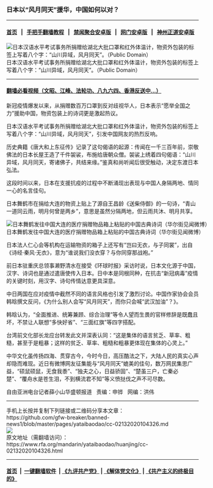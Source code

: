 ### 日本以“风月同天”援华，中国如何以对？
------------------------

#### [首页](https://github.com/gfw-breaker/banned-news1/blob/master/README.md) &nbsp;&nbsp;|&nbsp;&nbsp; [手把手翻墙教程](https://github.com/gfw-breaker/guides/wiki) &nbsp;&nbsp;|&nbsp;&nbsp; [禁闻聚合安卓版](https://github.com/gfw-breaker/bn-android) &nbsp;&nbsp;|&nbsp;&nbsp; [网门安卓版](https://github.com/oGate2/oGate) &nbsp;&nbsp;|&nbsp;&nbsp; [神州正道安卓版](https://github.com/SzzdOgate/update) 



<div id="headerimg">
 <img alt="日本汉语水平考试事务所捐赠给湖北大批口罩和红外体温计，物资外包装的标签上写着八个字：“山川异域，风月同天”。（Public Domain）" src="https://www.rfa.org/mandarin/yataibaodao/huanjing/cc-02132020104326.html/0213d.jpg/@@images/760d7f0d-f5ce-4616-bb0e-4d574c302c76.jpeg" title="日本汉语水平考试事务所捐赠给湖北大批口罩和红外体温计，物资外包装的标签上写着八个字：“山川异域，风月同天”。（Public Domain）"/>
 <div id="headerimgcontents">
  <div id="headerimgcaption">
   <span>
    日本汉语水平考试事务所捐赠给湖北大批口罩和红外体温计，物资外包装的标签上写着八个字：“山川异域，风月同天”。（Public Domain）
   </span>
   <!-- zoomattribute -->
  </div>
  <!-- headerimgcaption -->
 </div>
 <!-- headerimagecontents -->
</div>

<hr/>


#### [翻墙必看视频（文昭、江峰、法轮功、八九六四、香港反送中...）](http://167.172.214.107/home.html)

<div id="storytext">
 <div>
  <div class="slot_header">
  </div>
 </div>
 <p>
  新冠疫情爆发以来，从捐赠数百万口罩到反对歧视华人，日本表示“愿举全国之力”援助中国，物资包装上的诗词更是激起热议。
 </p>
 <p>
  日本汉语水平考试事务所捐赠给湖北大批口罩和红外体温计，物资外包装的标签上写着八个字：“山川异域，风月同天”，引发中国网友的热烈反响。
 </p>
 <p>
  历史典籍《唐大和上东征传》记录了这句偈语的起源：传闻在一千三百年前，崇敬佛法的日本长屋王造了千件袈裟，布施给唐朝众僧。袈裟上绣着四句偈语：“山川异域，风月同天，寄诸佛子，共结来缘。”鉴真和尚听闻后很受触动，决定东渡日本弘法。
 </p>
 <p>
 </p>
 <p>
 </p>
 <p>
  这段时间以来，日本在支援抗疫的过程中不断涌现出表现与中国人身隔两地、情同一心的名言佳句。
 </p>
 <p>
  日本舞鹤市在捐给大连的物资上贴上了源自王昌龄《送柴侍御》的一句诗，“青山一道同云雨，明月何曾是两乡”，意思是虽然分隔两地，但云雨共沐、明月共享。
 </p>
 <p>
  <div class="image-inline captioned" style="width:680px;">
   <div style="width:680px;">
    <img alt="日本舞鹤发往中国大连的医疗捐赠物品箱上粘贴的中国古典诗词（华尔街见闻微博）" src="https://www.rfa.org/mandarin/yataibaodao/huanjing/cc-02132020104326.html/0213.jpg" title="日本舞鹤发往中国大连的医疗捐赠物品箱上粘贴的中国古典诗词（华尔街见闻微博）"/>
   </div>
   <div class="image-caption">
    <span style="width:680px;">
     日本舞鹤发往中国大连的医疗捐赠物品箱上粘贴的中国古典诗词（华尔街见闻微博）
    </span>
    <span class="copyright">
    </span>
   </div>
  </div>
 </p>
 <p>
  日本法人仁心会等机构在运输物资的箱子上还写有“岂曰无衣，与子同裳”，出自《诗经·秦风·无衣》，意为“谁说我们没衣穿？与你同穿那战袍。”
 </p>
 <p>
  前日本驻重庆总领事濑野清水在接受《环球时报》采访时说，日本文化源于中国，汉字、诗词也是通过遣唐使传入日本。日中本是同根同种，在抗击“新冠病毒”疫情的关键时刻，用汉字、诗句传情达意更具深意。
 </p>
 <p>
  中日两国在应对疫情中截然不同的语言风格也引发了激烈讨论。中国作家协会会员韩晗撰文反问，《为什么别人会写“风月同天”，而你只会喊“武汉加油”？》。
 </p>
 <p>
  韩晗认为，“全面推进、统筹兼顾、综合治理”等令人望而生畏的官样修辞是既蠢且坏，不禁让人联想“多快好省”、“三面红旗”等四字搭配。
 </p>
 <p>
  台湾前文化部长龙应台转发此文并深表认同：“这是集体的语言贫乏、草率、粗糙，甚至于是粗暴；这样的贫乏、草率、粗糙和粗暴更体现在集体的心灵上。”
 </p>
 <p>
  中华文化虽传扬四海、贯穿古今，今时今日，高压酷法之下，大陆人民的真实心声却隐而难现。近日有微博网友征集能与“风月同天”媲美的佳句，数万网民集思广益，“硕鼠硕鼠，无食我黍”、“独夫之心，日益骄固”、“楚虽三户，亡秦必楚”、“覆舟水是苍生泪，不到横流君不知”等义愤挞伐之声不可尽数。
 </p>
 <p>
 </p>
 <p>
  自由亚洲电台记者薛小山华盛顿报道   责编：申铧   网编：洪伟
 </p>
</div>

<hr/>
手机上长按并复制下列链接或二维码分享本文章：<br/>
https://github.com/gfw-breaker/banned-news1/blob/master/pages/yataibaodao/cc-02132020104326.md <br/>
<a href='https://github.com/gfw-breaker/banned-news1/blob/master/pages/yataibaodao/cc-02132020104326.md'><img src='https://github.com/gfw-breaker/banned-news1/blob/master/pages/yataibaodao/cc-02132020104326.md.png'/></a> <br/>
原文地址（需翻墙访问）：https://www.rfa.org/mandarin/yataibaodao/huanjing/cc-02132020104326.html


------------------------
#### [首页](https://github.com/gfw-breaker/banned-news1/blob/master/README.md) &nbsp;|&nbsp; [一键翻墙软件](https://github.com/gfw-breaker/nogfw/blob/master/README.md) &nbsp;| [《九评共产党》](https://github.com/gfw-breaker/9ping.md/blob/master/README.md#九评之一评共产党是什么) | [《解体党文化》](https://github.com/gfw-breaker/jtdwh.md/blob/master/README.md) | [《共产主义的终极目的》](https://github.com/gfw-breaker/gczydzjmd.md/blob/master/README.md)


<img src='http://gfw-breaker.win/banned-news/pages/yataibaodao/cc-02132020104326.md' width='0px' height='0px'/>